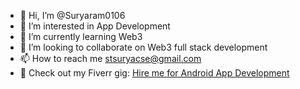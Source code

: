 - 👋 Hi, I’m @Suryaram0106
- 👀 I’m interested in App Development
- 🌱 I’m currently learning Web3
- 💞️ I’m looking to collaborate on Web3 full stack development
- 📫 How to reach me stsuryacse@gmail.com
- 💼 Check out my Fiverr gig: [Hire me for Android App Development](https://www.fiverr.com/s/gD8qQDW)
  
<!---
Suryaram0106/Suryaram0106 is a ✨ special ✨ repository because its `README.md` (this file) appears on your GitHub profile.
You can click the Preview link to take a look at your changes.
--->
